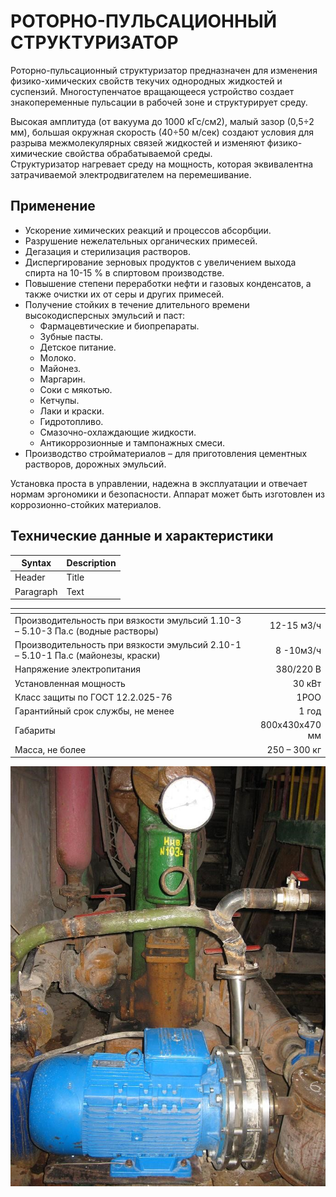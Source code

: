 # РОТОРНО-ПУЛЬСАЦИОННЫЙ СТРУКТУРИЗАТОР
Роторно-пульсационный структуризатор предназначен для изменения физико-химических свойств текучих однородных жидкостей и суспензий. Многоступенчатое вращающееся устройство создает знакопеременные пульсации в рабочей зоне и структурирует среду. 

Высокая амплитуда (от вакуума до 1000 кГс/см2), малый зазор (0,5÷2 мм), большая окружная скорость (40÷50 м/сек) создают условия для разрыва межмолекулярных связей жидкостей и изменяют физико-химические свойства обрабатываемой среды.  
Структуризатор нагревает среду на мощность, которая эквивалентна затрачиваемой электродвигателем на перемешивание.
## Применение
- Ускорение химических реакций и процессов абсорбции.
- Разрушение нежелательных органических примесей.
- Дегазация и стерилизация растворов.
- Диспергирование зерновых продуктов с увеличением выхода спирта на 10-15 % в спиртовом производстве.
- Повышение степени переработки нефти и газовых конденсатов, а также очистки их от серы и других примесей.
- Получение стойких в течение длительного времени высокодисперсных эмульсий и паст:
  - Фармацевтические и биопрепараты.
  - Зубные пасты.
  - Детское питание.
  - Молоко.
  - Майонез.
  - Маргарин.
  - Соки с мякотью.
  - Кетчупы.
  - Лаки и краски.
  - Гидротопливо.
  - Смазочно-охлаждающие жидкости.
  - Антикоррозионные и тампонажных смеси.
- Производство стройматериалов – для приготовления цементных растворов, дорожных эмульсий.


Установка проста в управлении, надежна в эксплуатации и отвечает нормам эргономики и безопасности. Аппарат может быть изготовлен из коррозионно-стойких материалов.

## Технические данные и характеристики

| Syntax      | Description |
| ----------- | ----------- |
| Header      | Title       |
| Paragraph   | Text        |


| <!-- -->    | <!-- -->    |
| :---        |          ---: |
|Производительность при вязкости эмульсий 1.10-3 – 5.10-3 Па.с (водные растворы)|12-15 м3/ч|  
|Производительность при вязкости эмульсий 2.10-1 – 5.10-1 Па.с (майонезы, краски)|8 -10м3/ч|
|Напряжение электропитания|380/220 В|
|Установленная мощность|30 кВт|
|Класс защиты по ГОСТ 12.2.025-76|1РОО|
|Гарантийный срок службы, не менее|1 год|
|Габариты|800х430х470 мм|
|Масса, не более|250 – 300 кг|

![RPS photo](images/rps.jpg)
